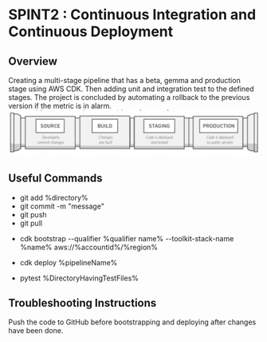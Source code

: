 # SPINT2 : Continuous Integration and Continuous Deployment
## Overview
Creating a multi-stage pipeline that has a beta, gemma and production stage using 
AWS CDK. Then adding unit and integration test to the defined stages. The project 
is concluded by automating a rollback to the previous version if the metric is in 
alarm.
![CI/CD](https://github.com/abdullah2021skipq/ProximaCentauri/blob/main/AbdullahZaman/pipeline.jpg)
## Useful Commands
* git add %directory%
* git commit -m "message"
* git push
* git pull
* <p>cdk bootstrap --qualifier %qualifier name% --toolkit-stack-name %name% aws://%accountid%/%region%</p>
* <p>cdk deploy %pipelineName%</p>
* <p>pytest %DirectoryHavingTestFiles%</p>
## Troubleshooting Instructions
Push the code to GitHub before bootstrapping and deploying after changes have been done. 
